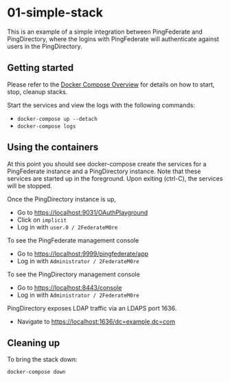 # 01-simple-stack

This is an example of a simple integration between PingFederate and PingDirectory, where the logins with PingFederate will authenticate against users in the PingDirectory.

## Getting started

Please refer to the [Docker Compose Overview](./) for details on how to start, stop, cleanup stacks.

Start the services and view the logs with the following commands:

* `docker-compose up --detach`
* `docker-compose logs`

## Using the containers

At this point you should see docker-compose create the services for a PingFederate instance and a PingDirectory instance. Note that these services are started up in the foreground. Upon exiting \(ctrl-C\), the services will be stopped.

Once the PingDirectory instance is up,

* Go to [https://localhost:9031/OAuthPlayground](https://localhost:9031/OAuthPlayground)
* Click on `implicit` 
* Log in with `user.0 / 2FederateM0re`

To see the PingFederate management console

* Go to [https://localhost:9999/pingfederate/app](https://localhost:9999/pingfederate/app)
* Log in with `Administrator / 2FederateM0re`

To see the PingDirectory management console

* Go to [https://localhost:8443/console](https://localhost:8443/console)
* Log in with `Administrator / 2FederateM0re`

PingDirectory exposes LDAP traffic via an LDAPS port 1636.

* Navigate to [https://localhost:1636/dc=example,dc=com](https://localhost:1636/dc=example,dc=com)

## Cleaning up

To bring the stack down:

`docker-compose down`

